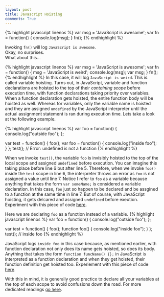 ```yaml
---
layout: post
title: Javascript Hoisting
comments: True
---
```

{% highlight javascript linenos %}
var msg = 'JavaScript is awesome';
var fn = function() {
  console.log(msg);
}
fn();
{% endhighlight %}

Invoking `fn()` will log `JavaScript is awesome`.  
Okay, no surprises.   
What about this...

{% highlight javascript linenos %}
var msg = 'JavaScript is awesome';
var fn = function() {
  msg = 'JavaScript is weird';
  console.log(msg);
  var msg;
}
fn();
{% endhighlight %}
In this case, it will log `JavaScript is weird`.
This is called variable hoisting.
Turns out, in JavaScript, variable and function declarations are hoisted to the top of their *containing scope* before execution time, with function declarations taking priority over variables. When a function declaration gets hoisted, the entire function body will be hoisted as well. Whereas for variables, only the variable name is hoisted and they are assigned `undefined` by the JavaScript interpreter until the actual assignment statement is ran during execution time. 
Lets take a look at the following example.

{% highlight javascript linenos %}
var foo = function() {
  console.log("outside foo");
};

var test = function() {
  foo();
  var foo = function() {
    console.log("inside foo");
  }
};
test(); // Error: undefined is not a function
{% endhighlight %}

When we invoke `test()`, the variable `foo` is invisibly hoisted to the top of the local scope and assigned `undefined` before execution. You can imagine this taking place before line 6 but after line 5. Therefore, when we invoke `foo()` inside the `test` scope in line 6, the interpreter throws an error as `foo` is not assigned a value until line 7. Notice I refer to `foo` as a variable because anything that takes the form `var someName;` is considered a variable declaration. In this case, `foo` just so happen to be declared and be assgined to a function at the same time in line 7. But of course, with JavaScript hoisting, it gets delcared and assigned `undefined` before exeution. 
Experiment with this piece of code <a href="http://www.pythontutor.com/javascript.html#code=var+foo+%3D+function(%29+%7B%0A++console.log(%22outside+foo%22%29%3B%0A%7D%3B%0A%0Avar+test+%3D+function(%29+%7B%0A++foo(%29%3B%0A++var+foo+%3D+function(%29+%7B%0A++++console.log(%22inside+foo%22%29%3B%0A++%7D%0A%7D%3B%0Atest(%29%3B&mode=display&origin=opt-frontend.js&cumulative=false&heapPrimitives=false&textReferences=false&py=js&rawInputLstJSON=%5B%5D&curInstr=0" target="_blank">here</a>.

Here we are declaring `foo` as a function instead of a variable.
{% highlight javascript linenos %}
var foo = function() {
  console.log("outside foo");
};

var test = function() {
  foo();
  function foo() {
    console.log("inside foo");
  }
};
test(); // inside foo
{% endhighlight %}

JavaScript logs `inside foo` in this case because, as mentioned earlier, with function declaration not only does its name gets hoisted, so does its body. Anything that takes the form `function funcName() {};` in JavaScript is interpreted as a function declaration and when they get hoisted, their function definition get hoisted too. Experiement with this piece of code <a href="http://www.pythontutor.com/javascript.html#code=var+foo+%3D+function(%29+%7B%0A++console.log(%22outside+foo%22%29%3B%0A%7D%3B%0A%0Avar+test+%3D+function(%29+%7B%0A++foo(%29%3B%0A++function+foo(%29+%7B%0A++++console.log(%22inside+foo%22%29%3B%0A++%7D%0A%7D%3B%0Atest(%29%3B+//+inside+foo&mode=display&origin=opt-frontend.js&cumulative=false&heapPrimitives=false&textReferences=false&py=js&rawInputLstJSON=%5B%5D&curInstr=0" target="_blank">here</a>. 

With this in mind, it is generally good practice to declare all your variables at the top of each scope to avoid confusions down the road. For more dedicated readings <a href="http://www.adequatelygood.com/JavaScript-Scoping-and-Hoisting.html" target="_blank">go here</a>.
